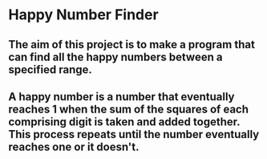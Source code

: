 <h1>Happy Number Finder</h1>
<h2>The aim of this project is to make a program that can find all the happy numbers between a specified range.</h2>
<h2>A happy number is a number that eventually reaches 1 when the sum of the squares of each comprising digit is taken and added together. This process repeats until the number eventually reaches one or it doesn't.

